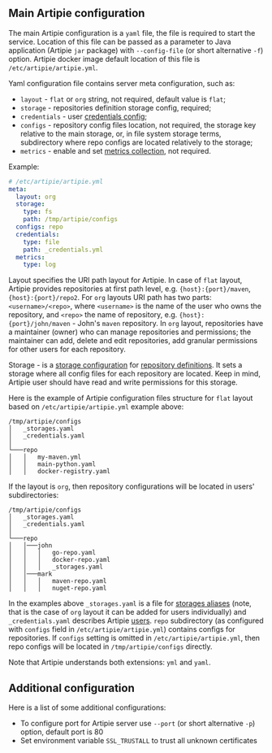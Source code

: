 ## Main Artipie configuration

The main Artipie configuration is a `yaml` file, the file is required to start the service. 
Location of this file can be passed as a parameter to Java application (Artipie `jar` package) 
with `--config-file` (or short alternative `-f`) option. Artipie docker image default location 
of this file is `/etc/artipie/artipie.yml`. 

Yaml configuration file contains server meta configuration, such as:
 - `layout` - `flat` or `org` string, not required, default value is `flat`;
 - `storage` - repositories definition storage config, required;
 - `credentials` - user [credentials config](./Configuration-Credentials.md);
 - `configs` - repository config files location, not required, the storage key relative to the 
main storage, or, in file system storage terms, subdirectory where repo configs are located relatively to the storage;
 - `metrics` - enable and set [metrics collection](./Configuration-Metrics.md), not required.

Example: 
```yaml
# /etc/artipie/artipie.yml
meta:
  layout: org
  storage:
    type: fs
    path: /tmp/artipie/configs
  configs: repo
  credentials:
    type: file
    path: _credentials.yml
  metrics:
    type: log
```

Layout specifies the URI path layout for Artipie. In case of `flat` layout,
Artipie provides repositories at first path level, e.g. `{host}:{port}/maven`,
`{host}:{port}/repo2`. For `org` layouts URI path has two parts: `<username>/<repo>`,
where `<username>` is the name of the user who owns the repository, and `<repo>` the name of repository,
e.g. `{host}:{port}/john/maven` - John's `maven` repository.
In `org` layout, repositories have a maintainer (owner) who can manage
repositories and permissions; the maintainer can add,
delete and edit repositories, add granular permissions for other users for each repository.

Storage - is a [storage configuration](./Configuration-Storage.md)
for [repository definitions](./Configuration-Repository.md).
It sets a storage where all config files for each repository are located. Keep in mind,
Artipie user should have read and write permissions for this storage.

Here is the example of Artipie configuration files structure for `flat` layout based on 
`/etc/artipie/artipie.yml` example above:
```
/tmp/artipie/configs
│   _storages.yaml
│   _credentials.yaml    
│
└───repo
│   │   my-maven.yml
│   │   main-python.yaml
│   │   docker-registry.yaml
```

If the layout is `org`, then repository configurations will be located in users' subdirectories:
```
/tmp/artipie/configs
│   _storages.yaml
│   _credentials.yaml    
│
└───repo
│   │───john
│   │   │   go-repo.yaml
│   │   │   docker-repo.yaml
│   │   │   _storages.yaml
│   │───mark
│   │   │   maven-repo.yaml
│   │   │   nuget-repo.yaml
```

In the examples above `_storages.yaml` is a file for [storages aliases](./Configuration-Storage.md#storage-aliases)
(note, that is the case of `org` layout it can be added for users individually) and
`_credentials.yaml` describes Artipie [users](./Configuration-Credentials.md). `repo` subdirectory
(as configured with `configs` field in `/etc/artipie/artipie.yml`) contains configs for repositories. If `configs` 
setting is omitted in `/etc/artipie/artipie.yml`, then repo configs will be located in `/tmp/artipie/configs`
directly.

Note that Artipie understands both extensions: `yml` and `yaml`.

## Additional configuration 

Here is a list of some additional configurations:

- To configure port for Artipie server use `--port` (or short alternative `-p`) option, default port is 80
- Set environment variable `SSL_TRUSTALL` to trust all unknown certificates
